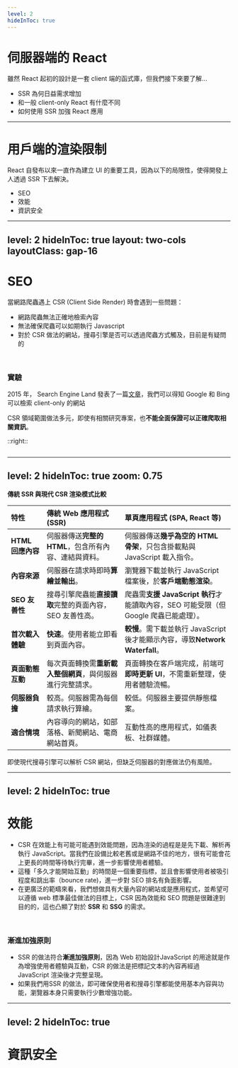 ```yaml
---
level: 2
hideInToc: true
---
```

# 伺服器端的 React

雖然 React 起初的設計是一套 client 端的函式庫，但我們接下來要了解...

- SSR 為何日益需求增加
- 和一般 client-only React 有什麼不同
- 如何使用 SSR 加強 React 應用

---

# 用戶端的渲染限制


React 自發布以來一直作為建立 UI 的重要工具，因為以下的局限性，使得開發上人透過 SSR 下去解決。

- SEO
- 效能
- 資訊安全

---
level: 2
hideInToc: true
layout: two-cols
layoutClass: gap-16
---

# SEO

當網路爬蟲遇上 CSR (Client Side Render) 時會遇到一些問題：

- 網路爬蟲無法正確地檢索內容
- 無法確保爬蟲可以如期執行 Javascript 
- 對於 CSR 做法的網站，搜尋引擎是否可以透過爬蟲方式觸及，目前是有疑問的

<br/>

### 實驗 
2015 年， Search Engine Land 發表了一篇[文章](https://oreil.ly/r5hF2)，我們可以得知 Google 和 Bing 可以檢索 client-only 的網站

CSR 領域範圍做法多元，即使有相關研究專案，也**不能全面保證可以正確爬取相關資訊**。

::right::

<div class="flex items-center h-full">
    <img border="rounded" src="https://searchengineland.com/wp-content/seloads/2025/05/google.png.webp" alt=""/> 
</div>

---
level: 2
hideInToc: true
zoom: 0.75
---

**傳統 SSR 與現代 CSR 渲染模式比較**

| 特性 | **傳統 Web 應用程式 (SSR)** | **單頁應用程式 (SPA, React 等)** |
| :--- | :--- | :--- |
| **HTML 回應內容** | 伺服器傳送**完整的 HTML**，包含所有內容、連結與資料。 | 伺服器傳送**幾乎為空的 HTML 骨架**，只包含掛載點與 JavaScript 載入指令。 |
| **內容來源** | 伺服器在請求時即時**算繪並輸出**。 | 瀏覽器下載並執行 JavaScript 檔案後，於**客戶端動態渲染**。 |
| **SEO 友善性** | 搜尋引擎爬蟲能**直接讀取**完整的頁面內容，SEO 友善性高。 | 爬蟲需**支援 JavaScript 執行**才能讀取內容，SEO 可能受限（但 Google 爬蟲已能處理）。 |
| **首次載入體驗** | **快速**。使用者能立即看到頁面內容。 | **較慢**。需下載並執行 JavaScript 後才能顯示內容，導致**Network Waterfall**。 |
| **頁面動態互動** | 每次頁面轉換需**重新載入整個網頁**，與伺服器進行完整請求。 | 頁面轉換在客戶端完成，前端可**即時更新 UI**，不需重新整理，使用者體驗流暢。 |
| **伺服器負擔** | 較高。伺服器需為每個請求執行算繪。 | 較低。伺服器主要提供靜態檔案。 |
| **適合情境** | 內容導向的網站，如部落格、新聞網站、電商網站首頁。 | 互動性高的應用程式，如儀表板、社群媒體。 |

即使現代搜尋引擎可以解析 CSR 網站，但缺乏伺服器的對應做法仍有風險。

---
level: 2
hideInToc: true
---

# 效能

- CSR 在效能上有可能可能遇到效能問題，因為渲染的過程是是先下載、解析再執行 JavaScript。當我們在設備比較老舊或是網路不佳的地方，很有可能會花上更長的時間等待執行完畢，進一步影響使用者體驗。
- 這種「多久才能開始互動」的時間是一個重要指標，並且會影響使用者被吸引程度和跳出率（bounce rate)，進一步對 SEO 排名有負面影響。
- 在更廣泛的範疇來看，我們想做具有大量內容的網站或是應用程式，並希望可以遵循 web 標準最佳做法的目標上，CSR 因為效能和 SEO 問題是很難達到目的的，這也凸顯了對於 **SSR** 和 **SSG** 的需求。

<br/>

### 漸進加強原則

- SSR 的做法符合**漸進加強原則**，因為 Web 初始設計JavaScript 的用途就是作為增強使用者體驗與互動，CSR 的做法是把標記文本的內容再經過JavaScript 渲染後才完整呈現。
- 如果我們用SSR 的做法，即可確保使用者和搜尋引擎都能使用基本內容與功能，瀏覽器本身只需要執行少數增強功能。





---
level: 2
hideInToc: true
---

# 資訊安全
